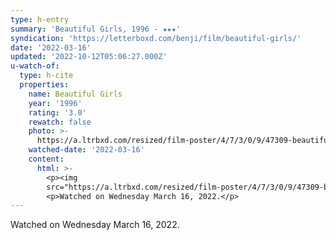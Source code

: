 ```yaml
---
type: h-entry
summary: 'Beautiful Girls, 1996 - ★★★'
syndication: 'https://letterboxd.com/benji/film/beautiful-girls/'
date: '2022-03-16'
updated: '2022-10-12T05:06:27.000Z'
u-watch-of:
  type: h-cite
  properties:
    name: Beautiful Girls
    year: '1996'
    rating: '3.0'
    rewatch: false
    photo: >-
      https://a.ltrbxd.com/resized/film-poster/4/7/3/0/9/47309-beautiful-girls-0-600-0-900-crop.jpg?v=593e812614
    watched-date: '2022-03-16'
    content:
      html: >-
        <p><img
        src="https://a.ltrbxd.com/resized/film-poster/4/7/3/0/9/47309-beautiful-girls-0-600-0-900-crop.jpg?v=593e812614"/></p>
        <p>Watched on Wednesday March 16, 2022.</p>
---
```

Watched on Wednesday March 16, 2022.
